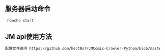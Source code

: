 ## 服务器启动命令
```angular2html
 honcho start
```

## JM api使用方法 

```html
配置文件说明 https://github.com/hect0x7/JMComic-Crawler-Python/blob/master/assets/docs/sources/option_file_syntax.md
```